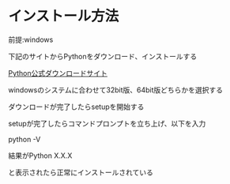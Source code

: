 # インストール方法

前提:windows 

下記のサイトからPythonをダウンロード、インストールする

[Python公式ダウンロードサイト](https://www.python.org/downloads/windows/)

windowsのシステムに合わせて32bit版、64bit版どちらかを選択する

ダウンロードが完了したらsetupを開始する

setupが完了したらコマンドプロンプトを立ち上げ、以下を入力

python -V

結果がPython X.X.X

と表示されたら正常にインストールされている
